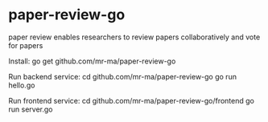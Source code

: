 # paper-review-go
paper review enables researchers to review papers collaboratively and vote for papers 

Install:
go get github.com/mr-ma/paper-review-go

Run backend service:
cd github.com/mr-ma/paper-review-go
go run hello.go

Run frontend service:
cd github.com/mr-ma/paper-review-go/frontend
go run server.go
